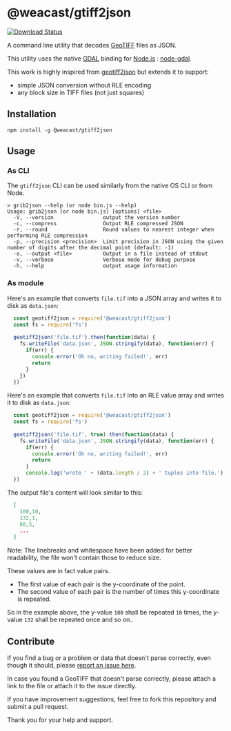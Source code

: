 # @weacast/gtiff2json

[![Download Status](https://img.shields.io/npm/dm/@weacast/gtiff2json.svg?style=flat-square)](https://www.npmjs.com/package/@weacast/gtiff2json)

A command line utility that decodes [GeoTIFF](https://en.wikipedia.org/wiki/GeoTIFF) files as JSON.

This utility uses the native [GDAL](http://www.gdal.org/) binding for [Node.js](http://nodejs.org) : [node-gdal](https://github.com/naturalatlas/node-gdal).

This work is highly inspired from [geotiff2json](https://github.com/avgp/geotiff2json) but extends it to support:
* simple JSON conversion without RLE encoding
* any block size in TIFF files (not just squares)

## Installation

```
npm install -g @weacast/gtiff2json
```

## Usage

### As CLI

The `gtiff2json` CLI can be used similarly from the native OS CLI or from Node.

```
> grib2json --help (or node bin.js --help)
Usage: grib2json (or node bin.js) [options] <file>
  -V, --version                output the version number
  -c, --compress               Output RLE compressed JSON
  -r, --round                  Round values to nearest integer when performing RLE compression
  -p, --precision <precision>  Limit precision in JSON using the given number of digits after the decimal point (default: -1)
  -o, --output <file>          Output in a file instead of stdout
  -v, --verbose                Verbose mode for debug purpose
  -h, --help                   output usage information
```

### As module

Here's an example that converts `file.tif` into a JSON array and writes it to disk as `data.json`:

```javascript
  const geotiff2json = require('@weacast/gtiff2json')
  const fs = require('fs')
  
  geotiff2json('file.tif').then(function(data) {
    fs.writeFile('data.json', JSON.stringify(data), function(err) {
      if(err) {
        console.error('Oh no, writing failed!', err)
        return
      }
    })
  })
```

Here's an example that converts `file.tif` into an RLE value array and writes it to disk as `data.json`:

```javascript
  const geotiff2json = require('@weacast/gtiff2json')
  const fs = require('fs')
  
  geotiff2json('file.tif', true).then(function(data) {
    fs.writeFile('data.json', JSON.stringify(data), function(err) {
      if(err) {
        console.error('Oh no, writing failed!', err)
        return
      }
      console.log('wrote ' + (data.length / 2) + ' tuples into file.')
  })
```

The output file's content will look similar to this:

```json
  [
    100,10,
    132,1,
    80,5,
    ...
  ]
```
Note: The linebreaks and whitespace have been added for better readability, the file won't contain those to reduce size.

These values are in fact value pairs. 
* The first value of each pair is the y-coordinate of the point.
* The second value of each pair is the number of times this y-coordinate is repeated.

So in the example above, the y-value `100` shall be repeated `10` times, the y-value `132` shall be repeated once and so on..

## Contribute

If you find a bug or a problem or data that doesn't parse correctly, even though it should, please [report an issue here](https://github.com/weacast/issues/new).

In case you found a GeoTIFF that doesn't parse correctly, please attach a link to the file or attach it to the issue directly.

If you have improvement suggestions, feel free to fork this repository and submit a pull request.

Thank you for your help and support.
